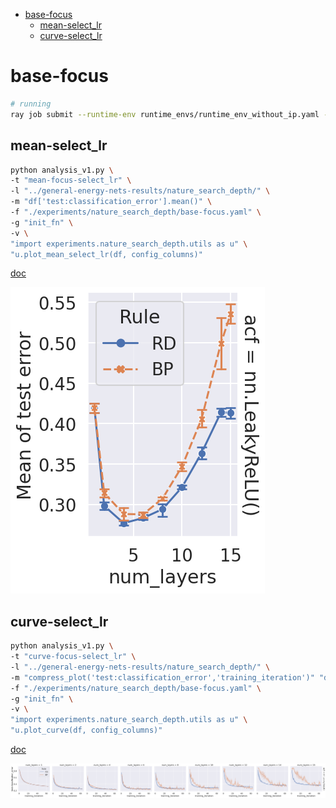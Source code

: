 <!-- TOC -->

- [base-focus](#base-focus)
  - [mean-select\_lr](#mean-select_lr)
  - [curve-select\_lr](#curve-select_lr)

<!-- /TOC -->

<!-- # base

```bash
python main.py -c nature_search_depth/base
```

## mean

```bash5
python analysis_v1.py \
-t "mean" \
-l "../general-energy-nets-results/nature_search_depth/" \
-m "df['test:classification_error'].mean()" \
-f "./experiments/nature_search_depth/base.yaml" \
-g "init_fn" \
-v \
"import experiments.nature_search_depth.utils as u" \
"u.plot_mean(df)"
```

[doc](./mean.md) -->

# base-focus

```bash
# running
ray job submit --runtime-env runtime_envs/runtime_env_without_ip.yaml --address $PSSR -- python main.py -c nature_search_depth/base-focus
```

<!-- ## mean

```bash5
python analysis_v1.py \
-t "mean-focus" \
-l "../general-energy-nets-results/nature_search_depth/" \
-m "df['test:classification_error'].mean()" \
-f "./experiments/nature_search_depth/base-focus.yaml" \
-g "init_fn" \
-v \
"import experiments.nature_search_depth.utils as u" \
"u.plot_mean(df)"
```

[doc](./mean-focus.md) -->

## mean-select_lr

```bash
python analysis_v1.py \
-t "mean-focus-select_lr" \
-l "../general-energy-nets-results/nature_search_depth/" \
-m "df['test:classification_error'].mean()" \
-f "./experiments/nature_search_depth/base-focus.yaml" \
-g "init_fn" \
-v \
"import experiments.nature_search_depth.utils as u" \
"u.plot_mean_select_lr(df, config_columns)"
```

[doc](./mean-focus-select_lr.md)

![](./mean-focus-select_lr-torch_nn_init_xavier_normal.png)

<!-- ## curve-deep

```bash5
python analysis_v1.py \
-t "curve-focus-curve-deep" \
-l "../general-energy-nets-results/nature_search_depth/" \
-m "compress_plot('test:classification_error','training_iteration')" "df['test:classification_error'].mean()" \
-f "./experiments/nature_search_depth/base-focus-curve-deep.yaml" \
-v \
"import experiments.nature_search_depth.utils as u" \
"u.plot_curve(df, config_columns, is_select_lr=False)"
```

![](./curve-focus-curve-deep-.png) -->

## curve-select_lr

```bash
python analysis_v1.py \
-t "curve-focus-select_lr" \
-l "../general-energy-nets-results/nature_search_depth/" \
-m "compress_plot('test:classification_error','training_iteration')" "df['test:classification_error'].mean()" \
-f "./experiments/nature_search_depth/base-focus.yaml" \
-g "init_fn" \
-v \
"import experiments.nature_search_depth.utils as u" \
"u.plot_curve(df, config_columns)"
```

[doc](./curve-focus-select_lr.md)

![](./curve-focus-select_lr-torch_nn_init_xavier_normal.png)

<!-- # base-regression

```bash
/* master */
CUDA_VISIBLE_DEVICES=1,2,3 python main.py -c nature_search_depth/base-regression-pc -m T1

/* master */
CUDA_VISIBLE_DEVICES=0 python main.py -c nature_search_depth/base-regression-bp -m T1
```

## mean

```bash5
python analysis_v1.py \
-t "mean-regression" \
-l "../general-energy-nets-results/nature_search_depth/" \
-m "df['train:error'].mean()" \
-f "./experiments/nature_search_depth/base-regression-pc.yaml" "./experiments/nature_search_depth/base-regression-bp.yaml" \
-g "init_fn" \
-v \
"import experiments.nature_search_depth.utils as u" \
"u.plot_mean(df,'train')"
```

[doc](./mean-regression.md)

## mean-select_lr

```bash5
python analysis_v1.py \
-t "mean-regression-select_lr" \
-l "../general-energy-nets-results/nature_search_depth/" \
-m "df['train:error'].mean()" \
-f "./experiments/nature_search_depth/base-regression-pc.yaml" "./experiments/nature_search_depth/base-regression-bp.yaml" \
-g "init_fn" \
-v \
"import experiments.nature_search_depth.utils as u" \
"u.plot_mean_select_lr(df,'train')"
```

[doc](./mean-regression-select_lr.md)

## curve

```bash
python analysis_v1.py \
-t "curve-regression" \
-l "../general-energy-nets-results/nature_search_depth/" \
-m "compress_plot('train:error','training_iteration')" \
-f "./experiments/nature_search_depth/base-regression-pc.yaml" "./experiments/nature_search_depth/base-regression-bp.yaml" \
-g "init_fn" \
-v \
"import experiments.nature_search_depth.utils as u" \
"u.regression_plot_curve(df,'train')"
```

[doc](./curve-regression.md) -->
